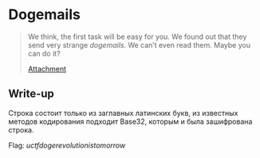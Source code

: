 # Dogemails

> We think, the first task will be easy for you. We found out that they send very strange _dogemails_. We can’t even read them. Maybe you can do it?
>
> [Attachment](https://github.com/upmlctf/2017-quals/blob/master/dogemails/email.log)

## Write-up

Строка состоит только из заглавных латинских букв, из известных методов кодирования подходит Base32, которым и была зашифрована строка.

Flag: *uctfdogerevolutionistomorrow*
